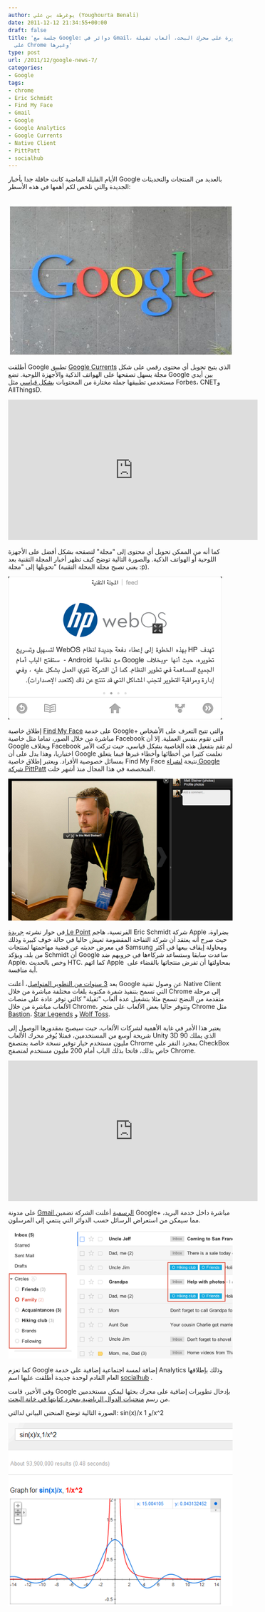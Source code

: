 ```yaml
---
author: يوغرطة بن علي (Youghourta Benali)
date: 2011-12-12 21:34:55+00:00
draft: false
title: 'جلسة مع Google: دوائر في Gmail، آلة حاسبة متطورة على محرك البحث، ألعاب ثقيلة
  على Chrome وغيرها'
type: post
url: /2011/12/google-news-7/
categories:
- Google
tags:
- chrome
- Eric Schmidt
- Find My Face
- Gmail
- Google
- Google Analytics
- Google Currents
- Native Client
- PittPatt
- socialhub
---
```


الأيام القليلة الماضية كانت حافلة جدا بأخبار Google بالعديد من المنتجات والتحديثات الجديدة والتي نلخص لكم أهمها في هذه الأسطر:




 [![](logo-google-metal.jpg)
](logo-google-metal.jpg)




أطلقت Google تطبيق [Google Currents](http://www.google.com/producer/currents) الذي يتيح تحويل أي محتوى رقمي على شكل مجلة يسهل تصفحها على الهواتف الذكية والأجهزة اللوحية. تضع Google بين أيدي مستخدمي تطبيقها جملة مختارة من المحتويات [بشكل قياسي](http://www.google.com/producer/editions) مثل Forbes، CNETو AllThingsD.




<!-- more -->




<iframe src="http://www.youtube.com/embed/5LOcUkm8m9w" height="315" frameborder="0" width="560"></iframe>




كما أنه من الممكن تحويل أي محتوى إلى "مجلة" لتصفحه بشكل أفضل على الأجهزة اللوحية أو الهواتف الذكية. والصورة التالية توضح كيف تظهر أخبار المجلة التقنية بعد تحويلها إلى "مجلة" (يعني تصبح مجلة المجلة التقنية :p).




[![كيف تظهر أخبار المجلة التقنية بعد تحويلها إلى "مجلة" ](Google-Currents-it-scoop.png)
](Google-Currents-it-scoop.png)




إطلاق خاصية [Find My Face](https://plus.google.com/101560853443212199687/posts/VV45vivcFq4) على خدمة Google+ والتي تتيح التعرف على الأشخاص مباشرة من خلال الصور، تماما مثل خاصية Facebook التي تقوم بنفس العملية. إلا أن Google وبخلاف Facebook لم تقم بتفعيل هذه الخاصية بشكل قياسي، حيث تركت الأمر اختياريا، وهذا يدل على أن Google تعلمت كثيرا من أخطائها وأخطاء غيرها فيما يتعلق بمسائل خصوصية الأفراد. ويعتبر إطلاق خاصية Find My Face نتيجة [لشراء Google شركة PittPatt](http://techcrunch.com/2011/07/22/google-acquires-facial-recognition-software-company-pittpatt/) المتخصصة في هذا المجال منذ أشهر خلت.




[![مثال عن خاصية Find My Face على Google+](find-my-face-google-plus.png)
](find-my-face-google-plus.png)




في حوار نشرته [جريدة Le Point](http://www.lepoint.fr/technologie/eric-schmidt-apple-veut-vous-empecher-d-avoir-le-choix-09-12-2011-1405776_58.php) الفرنسية، هاجم Eric Schmidt شركة Apple بضراوة، حيث صرح أنه يعتقد أن شركة التفاحة المقضومة تعيش حاليا في حالة خوف كبيرة وذلك في معرض حديثه عن قضية مهاجمتها لمنتجات Samsung ومحاولة إيقاف بيعها في أكثر من بلد. ويؤكد Schmidt أن Google ساعدت سابقا وستساعد شركاءها في حروبهم ضد Apple، وخص بالحديث HTC. كما اتهم Apple  بمحاولتها أن تفرض منتجاتها بالقضاء على أية منافسة.




بعد [3 سنوات من التطوير المتواصل](http://venturebeat.com/2011/12/08/google-nabs-square-enix-and-other-game-developers-to-do-native-chrome-games/)، أعلنت Google عن وصول تقنية Native Client التي تسمح بتنفيذ شفرة مكتوبة بلغات مختلفة مباشرة من خلال Chrome إلى مرحلة متقدمة من النضج تسمح مثلا بتشغيل عدة ألعاب "ثقيلة" كالتي توفر عادة على منصات الألعاب مباشرة من خلال Chrome، وتتوفر حاليا بعض الألعاب على متجر Chrome مثل [Bastion](https://chrome.google.com/webstore/detail/oohphhdkahjlioohbalmicpokoefkgid)، [Star Legends](https://chrome.google.com/webstore/detail/chcaflnbhnoegjedbjaamecefhglfamc) و [Wolf Toss](https://chrome.google.com/webstore/detail/pjlncddmdljpioccbmempchonhlifakc).




يعتبر هذا الأمر في غاية الأهمية لشركات الألعاب، حيث سيصبح بمقدورها الوصول إلى شريحة أوسع من المستخدمين، فمثلا يُوفر محرك الألعاب Unity 3D الذي يملك 90 مليون مستخدم خيار توفير نسخة خاصة بمتصفح Chrome بمجرد النقر على CheckBox خاص بذلك، فاتحا بذلك الباب أمام 200 مليون مستخدم لمتصفح Chrome.




<iframe src="http://www.youtube.com/embed/jCLKUWlOr2s" height="315" frameborder="0" width="560"></iframe>




على مدونة [Gmail الرسمية](http://gmailblog.blogspot.com/2011/12/gmail-and-contacts-get-better-with.html) أعلنت الشركة تضمين Google+ مباشرة داخل خدمة البريد، مما سيمكن من استعراض الرسائل حسب الدوائر التي ينتمي إلى المرسلون.




[![دوائر Google + داخل بريد Gmail](google-plus-gmail.png)
](google-plus-gmail.png)




كما تعزم Google إضافة لمسة اجتماعية إضافية على خدمة Analytics وذلك بإطلاقها العام القادم لوحدة جديدة أطلقت عليها اسم [socialhub](http://www.google.com/analytics/developers/socialhub.html) .




وفي الأخير، قامت Google بإدخال تطويرات إضافية على محرك بحثها ليمكن مستخدمين من رسم [منحنيات الدوال الرياضية بمجرد كتابتها في خانة البحث](http://googlesystem.blogspot.com/2011/12/googles-graphing-calculator.html).




الصورة التالية توضح المنحنى البياني لدالتي: sin(x)/x و 1/x^2




[![رسم المنحنى البياني لدالة مباشرة داخل محرك بحث Google](google-equation.png)
](google-equation.png)
